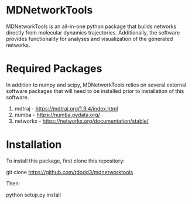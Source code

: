 # MDNetworkTools

MDNetworkTools is an all-in-one python package that builds networks directly from molecular dynamics trajectories. Additionally, the software
provides functionality for analyses and visualization of the generated networks. 

# Required Packages
In addition to numpy and scipy, MDNetworkTools relies on several external software packages that will need to be installed prior to installation of this software.
1) mdtraj - https://mdtraj.org/1.9.4/index.html
2) numba - https://numba.pydata.org/
3) networkx - https://networkx.org/documentation/stable/

# Installation
To install this package, first clone this repository:

git clone https://github.com/tdodd3/mdnetworktools

Then:

python setup.py install
